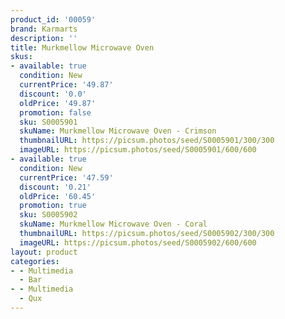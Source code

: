 ```yaml
---
product_id: '00059'
brand: Karmarts
description: ''
title: Murkmellow Microwave Oven
skus:
- available: true
  condition: New
  currentPrice: '49.87'
  discount: '0.0'
  oldPrice: '49.87'
  promotion: false
  sku: S0005901
  skuName: Murkmellow Microwave Oven - Crimson
  thumbnailURL: https://picsum.photos/seed/S0005901/300/300
  imageURL: https://picsum.photos/seed/S0005901/600/600
- available: true
  condition: New
  currentPrice: '47.59'
  discount: '0.21'
  oldPrice: '60.45'
  promotion: true
  sku: S0005902
  skuName: Murkmellow Microwave Oven - Coral
  thumbnailURL: https://picsum.photos/seed/S0005902/300/300
  imageURL: https://picsum.photos/seed/S0005902/600/600
layout: product
categories:
- - Multimedia
  - Bar
- - Multimedia
  - Qux
---
```

